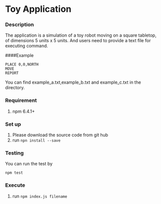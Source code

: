 # Toy Application

### Description 
The application is a simulation of a toy robot moving on a square tabletop,
  of dimensions 5 units x 5 units. And users need to provide a text file for executing command.
  
  
####Example

```
PLACE 0,0,NORTH
MOVE
REPORT
```
You can find example_a.txt,example_b.txt and example_c.txt in the directory.

### Requirement 
1. npm 6.4.1+

### Set up

1. Please download the source code from git hub
2. run `npn install --save`


### Testing
You can run the test by
```
npm test
```

### Execute
1. run `npm index.js filename`